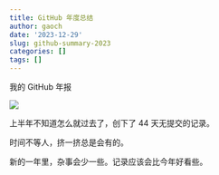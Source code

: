 ```yaml
---
title: GitHub 年度总结
author: gaoch
date: '2023-12-29'
slug: github-summary-2023
categories: []
tags: []
---
```


我的 GitHub 年报 

<!--more-->

![](https://vnote-1251564393.cos.ap-chengdu.myqcloud.com/picgo/github-wrapped.png)

上半年不知道怎么就过去了，创下了 44 天无提交的记录。

时间不等人，挤一挤总是会有的。

新的一年里，杂事会少一些。记录应该会比今年好看些。
